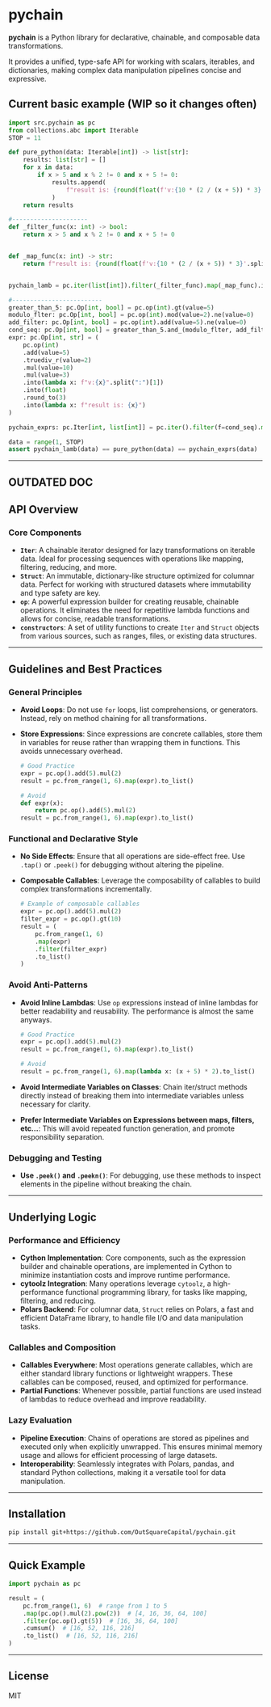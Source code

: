# pychain

**pychain** is a Python library for declarative, chainable, and composable data transformations.

It provides a unified, type-safe API for working with scalars, iterables, and dictionaries, making complex data manipulation pipelines concise and expressive.

## Current basic example (WIP so it changes often)

````python
import src.pychain as pc
from collections.abc import Iterable
STOP = 11

def pure_python(data: Iterable[int]) -> list[str]:
    results: list[str] = []
    for x in data:
        if x > 5 and x % 2 != 0 and x + 5 != 0:
            results.append(
                f"result is: {round(float(f'v:{10 * (2 / (x + 5)) * 3}'.split(':')[1]), 3)}"
            )
    return results

#---------------------
def _filter_func(x: int) -> bool:
    return x > 5 and x % 2 != 0 and x + 5 != 0


def _map_func(x: int) -> str:
    return f"result is: {round(float(f'v:{10 * (2 / (x + 5)) * 3}'.split(':')[1]), 3)}"


pychain_lamb = pc.iter(list[int]).filter(_filter_func).map(_map_func).into(list)

#-------------------------
greater_than_5: pc.Op[int, bool] = pc.op(int).gt(value=5)
modulo_flter: pc.Op[int, bool] = pc.op(int).mod(value=2).ne(value=0)
add_filter: pc.Op[int, bool] = pc.op(int).add(value=5).ne(value=0)
cond_seq: pc.Op[int, bool] = greater_than_5.and_(modulo_flter, add_filter)
expr: pc.Op[int, str] = (
    pc.op(int)
    .add(value=5)
    .truediv_r(value=2)
    .mul(value=10)
    .mul(value=3)
    .into(lambda x: f"v:{x}".split(":")[1])
    .into(float)
    .round_to(3)
    .into(lambda x: f"result is: {x}")
)

pychain_exprs: pc.Iter[int, list[int]] = pc.iter().filter(f=cond_seq).map(expr).into(list)

data = range(1, STOP)
assert pychain_lamb(data) == pure_python(data) == pychain_exprs(data)
````

---

## OUTDATED DOC

## API Overview

### Core Components

- **`Iter`**: A chainable iterator designed for lazy transformations on iterable data. Ideal for processing sequences with operations like mapping, filtering, reducing, and more.
- **`Struct`**: An immutable, dictionary-like structure optimized for columnar data. Perfect for working with structured datasets where immutability and type safety are key.
- **`op`**: A powerful expression builder for creating reusable, chainable operations. It eliminates the need for repetitive lambda functions and allows for concise, readable transformations.
- **`constructors`**: A set of utility functions to create `Iter` and `Struct` objects from various sources, such as ranges, files, or existing data structures.

---

## Guidelines and Best Practices

### General Principles

- **Avoid Loops**: Do not use `for` loops, list comprehensions, or generators. Instead, rely on method chaining for all transformations.
- **Store Expressions**: Since expressions are concrete callables, store them in variables for reuse rather than wrapping them in functions. This avoids unnecessary overhead.

  ```python
  # Good Practice
  expr = pc.op().add(5).mul(2)
  result = pc.from_range(1, 6).map(expr).to_list()

  # Avoid
  def expr(x):
      return pc.op().add(5).mul(2)
  result = pc.from_range(1, 6).map(expr).to_list()
  ```

### Functional and Declarative Style

- **No Side Effects**: Ensure that all operations are side-effect free. Use `.tap()` or `.peek()` for debugging without altering the pipeline.
- **Composable Callables**: Leverage the composability of callables to build complex transformations incrementally.

  ```python
  # Example of composable callables
  expr = pc.op().add(5).mul(2)
  filter_expr = pc.op().gt(10)
  result = (
      pc.from_range(1, 6)
      .map(expr)
      .filter(filter_expr)
      .to_list()
  )
  ```

### Avoid Anti-Patterns

- **Avoid Inline Lambdas**: Use `op` expressions instead of inline lambdas for better readability and reusability. The performance is almost the same anyways.

  ```python
  # Good Practice
  expr = pc.op().add(5).mul(2)
  result = pc.from_range(1, 6).map(expr).to_list()

  # Avoid
  result = pc.from_range(1, 6).map(lambda x: (x + 5) * 2).to_list()
  ```

- **Avoid Intermediate Variables on Classes**: Chain iter/struct methods directly instead of breaking them into intermediate variables unless necessary for clarity.
- **Prefer Intermediate Variables on Expressions between maps, filters, etc...**: This will avoid repeated function generation, and promote responsibility separation.

### Debugging and Testing

- **Use `.peek()` and `.peekn()`**: For debugging, use these methods to inspect elements in the pipeline without breaking the chain.

---

## Underlying Logic

### Performance and Efficiency

- **Cython Implementation**: Core components, such as the expression builder and chainable operations, are implemented in Cython to minimize instantiation costs and improve runtime performance.
- **cytoolz Integration**: Many operations leverage `cytoolz`, a high-performance functional programming library, for tasks like mapping, filtering, and reducing.
- **Polars Backend**: For columnar data, `Struct` relies on Polars, a fast and efficient DataFrame library, to handle file I/O and data manipulation tasks.

### Callables and Composition

- **Callables Everywhere**: Most operations generate callables, which are either standard library functions or lightweight wrappers. These callables can be composed, reused, and optimized for performance.
- **Partial Functions**: Whenever possible, partial functions are used instead of lambdas to reduce overhead and improve readability.

### Lazy Evaluation

- **Pipeline Execution**: Chains of operations are stored as pipelines and executed only when explicitly unwrapped. This ensures minimal memory usage and allows for efficient processing of large datasets.
- **Interoperability**: Seamlessly integrates with Polars, pandas, and standard Python collections, making it a versatile tool for data manipulation.

---

## Installation

```bash
pip install git+https://github.com/OutSquareCapital/pychain.git
```

---

## Quick Example

```python
import pychain as pc

result = (
    pc.from_range(1, 6)  # range from 1 to 5
    .map(pc.op().mul(2).pow(2))  # [4, 16, 36, 64, 100]
    .filter(pc.op().gt(5))  # [16, 36, 64, 100]
    .cumsum()  # [16, 52, 116, 216]
    .to_list()  # [16, 52, 116, 216]
)
```

---

## License

MIT
